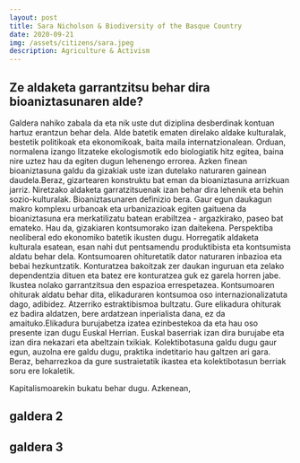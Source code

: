 ```yaml
---
layout: post
title: Sara Nicholson & Biodiversity of the Basque Country
date: 2020-09-21
img: /assets/citizens/sara.jpeg
description: Agriculture & Activism
---
```


## Ze aldaketa garrantzitsu behar dira bioaniztasunaren alde?

Galdera nahiko zabala da eta nik uste dut diziplina desberdinak kontuan hartuz erantzun behar dela. Alde batetik ematen direlako aldake kulturalak, bestetik politikoak eta ekonomikoak, baita maila internatzionalean. Orduan, normalena izango litzateke ekologismotik edo biologiatik hitz egitea, baina nire uztez hau da egiten dugun lehenengo errorea. Azken finean bioaniztasuna galdu da gizakiak uste izan dutelako naturaren gainean daudela.Beraz, gizartearen konstruktu bat eman da bioaniztasuna arrizkuan jarriz. Niretzako aldaketa garratzitsuenak izan behar dira lehenik eta behin sozio-kulturalak. Bioaniztasunaren definizio bera. Gaur egun daukagun makro komplexu urbanoak eta urbanizazioak egiten gaituena da bioaniztasuna era merkatilizatu batean erabiltzea - argazkirako, paseo bat emateko. Hau da, gizakiaren kontsumorako izan daitekena. Perspektiba neoliberal edo ekonomiko batetik ikusten dugu. Horregatik aldaketa kulturala esatean, esan nahi dut pentsamendu produktibista eta kontsumista aldatu behar dela. Kontsumoaren ohituretatik dator naturaren inbazioa eta bebai hezkuntzatik. Konturatzea bakoitzak zer daukan inguruan eta zelako dependentzia dituen eta batez ere konturatzea guk ez garela horren jabe. Ikustea nolako garrantzitsua den espazioa errespetazea. Kontsumoaren ohiturak aldatu behar dita, elikaduraren kontsumoa oso internazionalizatuta dago, adibidez. Atzerriko estraktibismoa bultzatu. Gure elikadura ohiturak ez badira aldatzen, bere ardatzean inperialista dana, ez da amaituko.Elikadura burujabetza izatea ezinbestekoa da eta hau oso presente izan dugu Euskal Herrian. Euskal baserriak izan dira burujabe eta izan dira nekazari eta abeltzain txikiak. Kolektibotasuna galdu dugu gaur egun, auzolna ere galdu dugu, praktika indetitario hau galtzen ari gara. Beraz, beharrezkoa da gure sustraietatik ikastea eta kolektibotasun berriak soru ere lokaletik.

Kapitalismoarekin bukatu behar dugu. Azkenean, 

## galdera 2

## galdera 3



<!--
########################################
NEGRITA     CURSIVA

**texto**   *texto*

########################################
RESALTADO

<span class="highlighted">texto</span>

########################################
IMAGENES:

<p class="post-image">

    <img src="https://i.ytimg.com/vi/gUIJ-UkQsXI/maxresdefault.jpg" style="max-width: 400px; width: 90%">
    <p class="post-image-label">Figure 1: A cute kitty</p>

</p>

########################################
LINKS

[texto](https://dataseeds.github.io)

-->
